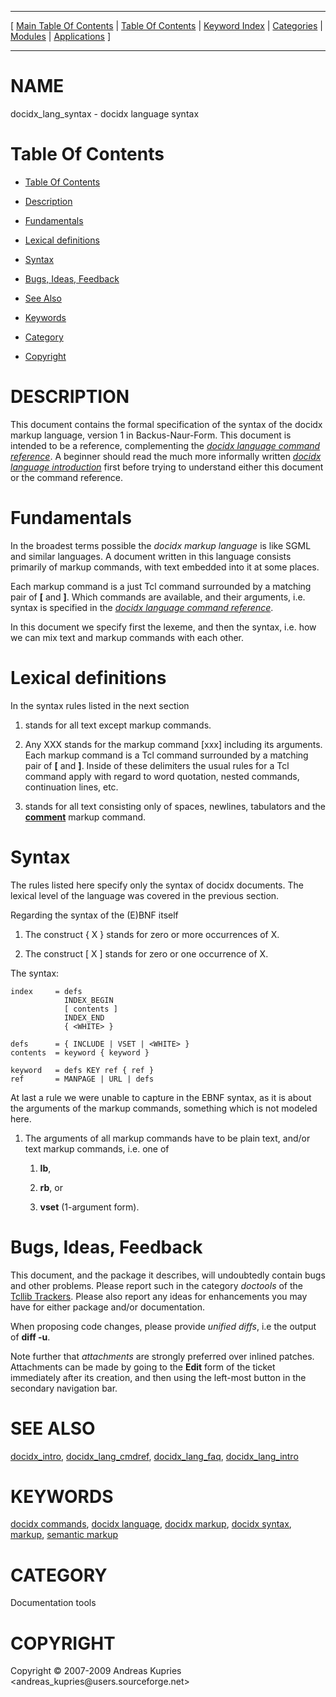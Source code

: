 
[//000000001]: # (docidx\_lang\_syntax \- Documentation tools)
[//000000002]: # (Generated from file 'docidx\_lang\_syntax\.man' by tcllib/doctools with format 'markdown')
[//000000003]: # (Copyright &copy; 2007\-2009 Andreas Kupries <andreas\_kupries@users\.sourceforge\.net>)
[//000000004]: # (docidx\_lang\_syntax\(n\) 1\.0 tcllib "Documentation tools")

<hr> [ <a href="../../../../toc.md">Main Table Of Contents</a> &#124; <a
href="../../../toc.md">Table Of Contents</a> &#124; <a
href="../../../../index.md">Keyword Index</a> &#124; <a
href="../../../../toc0.md">Categories</a> &#124; <a
href="../../../../toc1.md">Modules</a> &#124; <a
href="../../../../toc2.md">Applications</a> ] <hr>

# NAME

docidx\_lang\_syntax \- docidx language syntax

# <a name='toc'></a>Table Of Contents

  - [Table Of Contents](#toc)

  - [Description](#section1)

  - [Fundamentals](#section2)

  - [Lexical definitions](#section3)

  - [Syntax](#section4)

  - [Bugs, Ideas, Feedback](#section5)

  - [See Also](#seealso)

  - [Keywords](#keywords)

  - [Category](#category)

  - [Copyright](#copyright)

# <a name='description'></a>DESCRIPTION

This document contains the formal specification of the syntax of the docidx
markup language, version 1 in Backus\-Naur\-Form\. This document is intended to be
a reference, complementing the *[docidx language command
reference](docidx\_lang\_cmdref\.md)*\. A beginner should read the much more
informally written *[docidx language introduction](docidx\_lang\_intro\.md)*
first before trying to understand either this document or the command reference\.

# <a name='section2'></a>Fundamentals

In the broadest terms possible the *docidx markup language* is like SGML and
similar languages\. A document written in this language consists primarily of
markup commands, with text embedded into it at some places\.

Each markup command is a just Tcl command surrounded by a matching pair of
__\[__ and __\]__\. Which commands are available, and their arguments, i\.e\.
syntax is specified in the *[docidx language command
reference](docidx\_lang\_cmdref\.md)*\.

In this document we specify first the lexeme, and then the syntax, i\.e\. how we
can mix text and markup commands with each other\.

# <a name='section3'></a>Lexical definitions

In the syntax rules listed in the next section

  1. <TEXT> stands for all text except markup commands\.

  1. Any XXX stands for the markup command \[xxx\] including its arguments\. Each
     markup command is a Tcl command surrounded by a matching pair of __\[__
     and __\]__\. Inside of these delimiters the usual rules for a Tcl command
     apply with regard to word quotation, nested commands, continuation lines,
     etc\.

  1. <WHITE> stands for all text consisting only of spaces, newlines, tabulators
     and the __[comment](\.\./\.\./\.\./\.\./index\.md\#comment)__ markup command\.

# <a name='section4'></a>Syntax

The rules listed here specify only the syntax of docidx documents\. The lexical
level of the language was covered in the previous section\.

Regarding the syntax of the \(E\)BNF itself

  1. The construct \{ X \} stands for zero or more occurrences of X\.

  1. The construct \[ X \] stands for zero or one occurrence of X\.

The syntax:

    index     = defs
                INDEX_BEGIN
                [ contents ]
                INDEX_END
                { <WHITE> }

    defs      = { INCLUDE | VSET | <WHITE> }
    contents  = keyword { keyword }

    keyword   = defs KEY ref { ref }
    ref       = MANPAGE | URL | defs

At last a rule we were unable to capture in the EBNF syntax, as it is about the
arguments of the markup commands, something which is not modeled here\.

  1. The arguments of all markup commands have to be plain text, and/or text
     markup commands, i\.e\. one of

       1) __lb__,

       1) __rb__, or

       1) __vset__ \(1\-argument form\)\.

# <a name='section5'></a>Bugs, Ideas, Feedback

This document, and the package it describes, will undoubtedly contain bugs and
other problems\. Please report such in the category *doctools* of the [Tcllib
Trackers](http://core\.tcl\.tk/tcllib/reportlist)\. Please also report any ideas
for enhancements you may have for either package and/or documentation\.

When proposing code changes, please provide *unified diffs*, i\.e the output of
__diff \-u__\.

Note further that *attachments* are strongly preferred over inlined patches\.
Attachments can be made by going to the __Edit__ form of the ticket
immediately after its creation, and then using the left\-most button in the
secondary navigation bar\.

# <a name='seealso'></a>SEE ALSO

[docidx\_intro](docidx\_intro\.md),
[docidx\_lang\_cmdref](docidx\_lang\_cmdref\.md),
[docidx\_lang\_faq](docidx\_lang\_faq\.md),
[docidx\_lang\_intro](docidx\_lang\_intro\.md)

# <a name='keywords'></a>KEYWORDS

[docidx commands](\.\./\.\./\.\./\.\./index\.md\#docidx\_commands), [docidx
language](\.\./\.\./\.\./\.\./index\.md\#docidx\_language), [docidx
markup](\.\./\.\./\.\./\.\./index\.md\#docidx\_markup), [docidx
syntax](\.\./\.\./\.\./\.\./index\.md\#docidx\_syntax),
[markup](\.\./\.\./\.\./\.\./index\.md\#markup), [semantic
markup](\.\./\.\./\.\./\.\./index\.md\#semantic\_markup)

# <a name='category'></a>CATEGORY

Documentation tools

# <a name='copyright'></a>COPYRIGHT

Copyright &copy; 2007\-2009 Andreas Kupries <andreas\_kupries@users\.sourceforge\.net>
